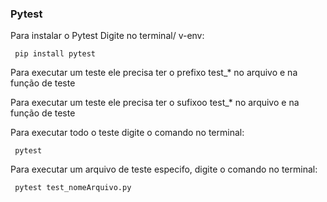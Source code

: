### Pytest
<p> Para instalar o Pytest Digite no terminal/ v-env:  </p>

```
 pip install pytest 
```

<p> Para executar um teste ele precisa ter o prefixo test_* no arquivo e na função de teste  </p>
<p> Para executar um teste ele precisa ter o sufixoo test_* no arquivo e na função de teste  </p>

<p> Para executar todo o teste digite o comando no terminal:  </p>

```
 pytest 
```

<p> Para executar um arquivo de teste especifo, digite o comando no terminal:  </p>

```
 pytest test_nomeArquivo.py
```
